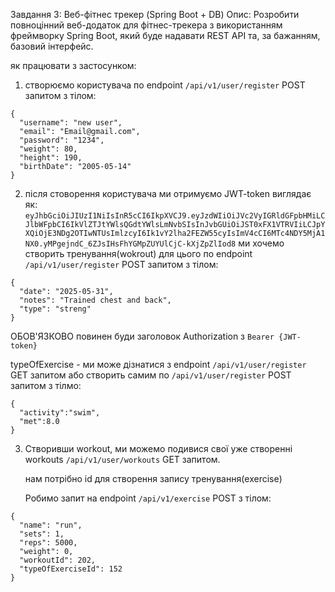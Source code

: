Завдання 3: Веб-фітнес трекер (Spring Boot + DB)
Опис: Розробити повноцінний веб-додаток для фітнес-трекера з використанням фреймворку Spring Boot, який буде надавати REST API та, за бажанням, базовий інтерфейс.

як працювати з застосунком:
1) створюємо користувача по endpoint ```/api/v1/user/register``` POST запитом з тілом:
```
{
  "username": "new user",
  "email": "Email@gmail.com",
  "password": "1234",
  "weight": 80,
  "height": 190,
  "birthDate": "2005-05-14"
}
``` 
2) після стоворення користувача  ми отримуємо JWT-token виглядає як: ```eyJhbGciOiJIUzI1NiIsInR5cCI6IkpXVCJ9.eyJzdWIiOiJVc2VyIGRldGFpbHMiLCJlbWFpbCI6IkVlZTJtYWlsQGdtYWlsLmNvbSIsInJvbGUiOiJST0xFX1VTRVIiLCJpYXQiOjE3NDg2OTIwNTUsImlzcyI6Ik1vY2lha2FEZW55cyIsImV4cCI6MTc4NDY5MjA1NX0.yMPgejndC_6ZJsIHsFhYGMpZUYUlCjC-kXjZpZlIod8```
ми хочемо створить тренування(wokrout) для цього по endpoint ```/api/v1/user/register``` POST запитом з тілом:
```
{
  "date": "2025-05-31",
  "notes": "Trained chest and back",
  "type": "streng"
}
```
ОБОВ'ЯЗКОВО повинен буди заголовок Authorization з ``Bearer {JWT-token}``</p>
typeOfExercise - ми може дізнатися з endpoint ```/api/v1/user/register``` GET запитом 
або створить самим по ```/api/v1/user/register``` POST запитом з тілмо: 
```
{
  "activity":"swim",
  "met":8.0
}
```
3) Створивши workout, ми можемо подивися свої уже створенні workouts ```/api/v1/user/workouts``` GET запитом.</p>
нам потрібно id для створення запису тренування(exercise) </p>
Робимо запит на endpoint ```/api/v1/exercise``` POST з тілом:
```
{
  "name": "run",
  "sets": 1,
  "reps": 5000,
  "weight": 0,
  "workoutId": 202,
  "typeOfExerciseId": 152
}
```







